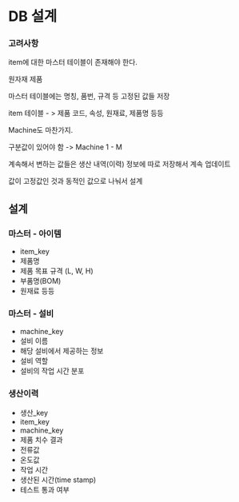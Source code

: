 # DB 설계

### 고려사항


item에 대한 마스터 테이블이 존재해야 한다.

원자재 제품

마스터 테이블에는 명칭, 품번, 규격 등 고정된 값들 저장

item 테이블  - > 제품 코드, 속성, 원재료, 제품명 등등

Machine도 마찬가지.

구분값이 있어야 함 -> Machine 
1 - M 

계속해서 변하는 값들은 생산 내역(이력) 정보에 따로 저장해서 계속 업데이트

값이 고정값인 것과 동적인 값으로 나눠서 설계

## 설계

### 마스터 - 아이템
- item_key
- 제품명
- 제품 목표 규격 (L, W, H)
- 부품명(BOM)
- 원재료 등등

### 마스터 - 설비

- machine_key
- 설비 이름
- 해당 설비에서 제공하는 정보
- 설비 역할
- 설비의 작업 시간 분포

### 생산이력

- 생산_key
- item_key
- machine_key
- 제품 치수 결과
- 전류값
- 온도값
- 작업 시간
- 생산된 시간(time stamp)
- 테스트 통과 여부
